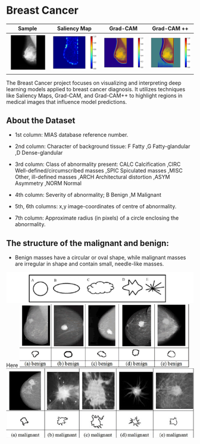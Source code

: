 # Breast Cancer

| Sample | Saliency Map | Grad-CAM | Grad-CAM ++ |
|---------|---------|---------|---------|
| ![Alt text](results/sample.png) | ![Alt text](results/Saliency.png) | ![Alt text](results/Gradcam.png) | ![Alt text](results/GradCam++.png) |


The Breast Cancer project focuses on visualizing and interpreting deep learning models applied to breast cancer diagnosis. It utilizes techniques like Saliency Maps, Grad-CAM, and Grad-CAM++ to highlight regions in medical images that influence model predictions.



## About the Dataset
- 1st column: MIAS database reference number.

- 2nd column: Character of background tissue: F Fatty ,G Fatty-glandular ,D Dense-glandular

- 3rd column: Class of abnormality present: CALC Calcification ,CIRC Well-defined/circumscribed masses ,SPIC Spiculated masses ,MISC Other, ill-defined masses ,ARCH Architectural distortion ,ASYM Asymmetry ,NORM Normal

- 4th column: Severity of abnormality; B Benign ,M Malignant

- 5th, 6th columns: x,y image-coordinates of centre of abnormality.

- 7th column: Approximate radius (in pixels) of a circle enclosing the abnormality.



## The structure of the malignant and benign:
- Benign masses have a circular or oval shape, while malignant masses are irregular in shape and contain small, needle-like masses.

![Alt text](Description/structure.png)
Here
![Alt text](Description/structure_benign.png) ![Alt text](Description/structure_malignant.png)
